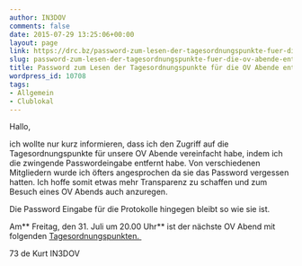 ```yaml
---
author: IN3DOV
comments: false
date: 2015-07-29 13:25:06+00:00
layout: page
link: https://drc.bz/password-zum-lesen-der-tagesordnungspunkte-fuer-die-ov-abende-entfernt/
slug: password-zum-lesen-der-tagesordnungspunkte-fuer-die-ov-abende-entfernt
title: Password zum Lesen der Tagesordnungspunkte für die OV Abende entfernt.
wordpress_id: 10708
tags:
- Allgemein
- Clublokal
---
```


Hallo,




ich wollte nur kurz informieren, dass ich den Zugriff auf die Tagesordnungspunkte für unsere OV Abende vereinfacht habe, indem ich die zwingende Passwordeingabe entfernt habe. Von verschiedenen Mitgliedern wurde ich öfters angesprochen da sie das Password vergessen hatten. Ich hoffe somit etwas mehr Transparenz zu schaffen und zum Besuch eines OV Abends auch anzuregen.


Die Password Eingabe für die Protokolle hingegen bleibt so wie sie ist.

Am** Freitag, den 31. Juli um 20.00 Uhr** ist der nächste OV Abend mit folgenden [Tagesordnungspunkten. ](https://drc.bz/tagesordnungspunkte-fur-ov-abend/)

73 de Kurt IN3DOV
